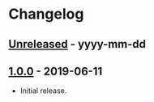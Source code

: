 # Changelog


## [Unreleased] - yyyy-mm-dd


## [1.0.0] - 2019-06-11
- Initial release.


[Unreleased]: https://github.com/a-ui/digipolis_branding_favicons/compare/v1.0.0...HEAD
[1.0.0]: https://github.com/a-ui/digipolis_branding_favicons/compare/v1.0.0
